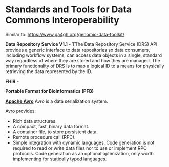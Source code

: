 
#  Standards and Tools for Data Commons Interoperability 


Similar to:
https://www.ga4gh.org/genomic-data-toolkit/

**Data Repository Service V1.1** - TThe Data Repository Service (DRS) API provides a generic interface to data repositories so data consumers, including workflow systems, can access data objects in a single, standard way regardless of where they are stored and how they are managed. The primary functionality of DRS is to map a logical ID to a means for physically retrieving the data represented by the ID. 

**FHIR** - 

**Portable Format for Bioinformatics (PFB)**



[**Apache Avro**](https://avro.apache.org/docs/current/index.html)  Avro is a data serialization system.

Avro provides:

* Rich data structures.
* A compact, fast, binary data format.
* A container file, to store persistent data.
* Remote procedure call (RPC).
* Simple integration with dynamic languages. Code generation is not required to read or write data files nor to use or implement RPC protocols. Code generation as an optional optimization, only worth implementing for statically typed languages.